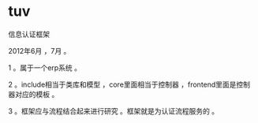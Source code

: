 tuv
===

信息认证框架

2012年6月 ，7月 。

1 。属于一个erp系统 。

2 。include相当于类库和模型 ，core里面相当于控制器 ，frontend里面是控制器对应的模板 。

3 。框架应与流程结合起来进行研究 。框架就是为认证流程服务的 。
